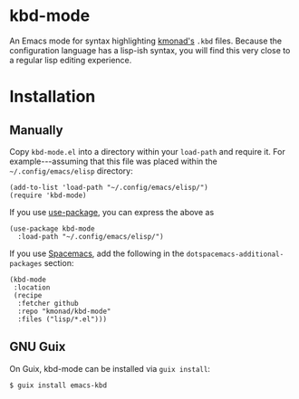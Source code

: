 # kbd-mode

An Emacs mode for syntax highlighting [kmonad's] `.kbd` files.  Because
the configuration language has a lisp-ish syntax, you will find this
very close to a regular lisp editing experience.

# Installation

## Manually

Copy `kbd-mode.el` into a directory within your `load-path` and require
it.  For example---assuming that this file was placed within the
`~/.config/emacs/elisp` directory:

``` emacs-lisp
(add-to-list 'load-path "~/.config/emacs/elisp/")
(require 'kbd-mode)
```

If you use [use-package], you can express the above as

``` emacs-lisp
(use-package kbd-mode
  :load-path "~/.config/emacs/elisp/")
```

If you use [Spacemacs], add the following in the
`dotspacemacs-additional-packages` section:

``` emacs-lisp
(kbd-mode
 :location
 (recipe
  :fetcher github
  :repo "kmonad/kbd-mode"
  :files ("lisp/*.el")))
```

## GNU Guix

On Guix, kbd-mode can be installed via `guix install`:

``` console
$ guix install emacs-kbd
```

[kmonad's]: https://github.com/david-janssen/kmonad
[Spacemacs]: https://develop.spacemacs.org
[use-package]: https://github.com/jwiegley/use-package
